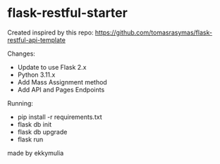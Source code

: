 # flask-restful-starter
Created inspired by this repo:
https://github.com/tomasrasymas/flask-restful-api-template

Changes: 
- Update to use Flask 2.x
- Python 3.11.x
- Add Mass Assignment method 
- Add API and Pages Endpoints

Running:
- pip install -r requirements.txt
- flask db init
- flask db upgrade
- flask run


made by ekkymulia